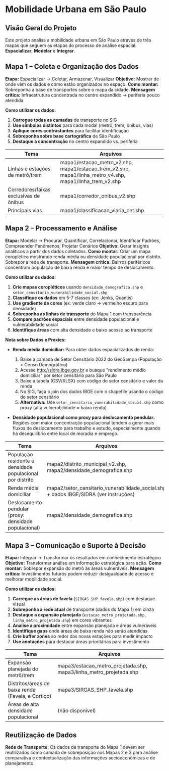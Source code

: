 # Mobilidade Urbana em São Paulo

## Visão Geral do Projeto

Este projeto analisa a mobilidade urbana em São Paulo através de três mapas que seguem as etapas do processo de análise espacial: **Espacializar**, **Modelar** e **Integrar**.

## Mapa 1 – Coleta e Organização dos Dados
**Etapa:** Espacializar → Coletar, Armazenar, Visualizar
**Objetivo:** Mostrar de onde vêm os dados e como estão organizados no espaço.
**Como montar:** Sobreponha a base de transportes sobre o mapa da cidade.
**Mensagem crítica:** Infraestrutura concentrada no centro expandido → periferia pouco atendida.

**Como utilizar os dados:**
1. **Carregue todas as camadas** de transporte no SIG
2. **Use símbolos distintos** para cada modal (metrô, trem, ônibus, vias)
3. **Aplique cores contrastantes** para facilitar identificação
4. **Sobreponha sobre base cartográfica** de São Paulo
5. **Destaque a concentração** no centro expandido vs. periferia

| Tema                                      | Arquivos |
|-------------------------------------------|----------|
| Linhas e estações de metrô/trem           | mapa1/estacao_metro_v2.shp, mapa1/estacao_trem_v2.shp, mapa1/linha_metro_v4.shp, mapa1/linha_trem_v2.shp |
| Corredores/faixas exclusivas de ônibus    | mapa1/corredor_onibus_v2.shp |
| Principais vias                           | mapa1/classificacao_viaria_cet.shp |

## Mapa 2 – Processamento e Análise
**Etapa:** Modelar → Procurar, Quantificar, Correlacionar, Identificar Padrões, Compreender Fenômenos, Projetar Cenários
**Objetivo:** Gerar insights analíticos a partir dos dados coletados.
**Como montar:** Criar um mapa coroplético mostrando renda média ou densidade populacional por distrito. Sobrepor a rede de transporte.
**Mensagem crítica:** Bairros periféricos concentram população de baixa renda e maior tempo de deslocamento.

**Como utilizar os dados:**
1. **Crie mapas coropléticos** usando `densidade_demografica.shp` e `setor_censitario_vunerabilidade_social.shp`
2. **Classifique os dados** em 5-7 classes (ex: Jenks, Quantis)
3. **Use gradiente de cores** (ex: verde claro → vermelho escuro para densidade)
4. **Sobreponha as linhas de transporte** do Mapa 1 com transparência
5. **Compare padrões espaciais** entre densidade populacional e vulnerabilidade social
6. **Identifique áreas** com alta densidade e baixo acesso ao transporte

**Nota sobre Dados e Proxies:**
- **Renda média domiciliar:** Para obter dados espacializados de renda:
  1. Baixe a camada de Setor Censitário 2022 do GeoSampa (População > Censo Demográfico)
  2. Acesse http://sidra.ibge.gov.br e busque "rendimento médio domiciliar" por setor censitário para São Paulo
  3. Baixe a tabela (CSV/XLSX) com código do setor censitário e valor da renda
  4. No SIG, faça o join dos dados IBGE com o shapefile usando o código do setor censitário
  5. **Alternativa:** Use `setor_censitario_vunerabilidade_social.shp` como proxy (alta vulnerabilidade = baixa renda)

- **Densidade populacional como proxy para deslocamento pendular:** Regiões com maior concentração populacional tendem a gerar mais fluxos de deslocamento para trabalho e estudo, especialmente quando há desequilíbrio entre local de moradia e emprego.

| Tema                                      | Arquivos |
|-------------------------------------------|----------|
| População residente e densidade populacional por distrito | mapa2/distrito_municipal_v2.shp, mapa2/densidade_demografica.shp |
| Renda média domiciliar | mapa2/setor_censitario_vunerabilidade_social.shp + dados IBGE/SIDRA (ver instruções) |
| Deslocamento pendular (proxy: densidade populacional) | mapa2/densidade_demografica.shp |

## Mapa 3 – Comunicação e Suporte à Decisão
**Etapa:** Integrar → Transformar os resultados em conhecimento estratégico
**Objetivo:** Transformar análise em informação estratégica para ação.
**Como montar:** Sobrepor expansão do metrô às áreas vulneráveis.
**Mensagem crítica:** Investimentos futuros podem reduzir desigualdade de acesso e melhorar mobilidade social.

**Como utilizar os dados:**
1. **Carregue as áreas de favela** (`SIRGAS_SHP_favela.shp`) com destaque visual
2. **Sobreponha a rede atual** de transporte (dados do Mapa 1) em cinza
3. **Destaque a expansão planejada** (`estacao_metro_projetada.shp`, `linha_metro_projetada.shp`) em cores vibrantes
4. **Analise a proximidade** entre expansão planejada e áreas vulneráveis
5. **Identifique gaps** onde áreas de baixa renda não serão atendidas
6. **Crie buffer zones** ao redor das novas estações para medir impacto
7. **Use anotações** para destacar áreas prioritárias para investimento

| Tema                                      | Arquivos |
|-------------------------------------------|----------|
| Expansão planejada do metrô/trem          | mapa3/estacao_metro_projetada.shp, mapa3/linha_metro_projetada.shp |
| Distritos/áreas de baixa renda (Favela, e Cortiço) | mapa3/SIRGAS_SHP_favela.shp |
| Áreas de alta densidade populacional      | (não disponível) |

## Reutilização de Dados

**Rede de Transporte:** Os dados de transporte do Mapa 1 devem ser reutilizados como camada de sobreposição nos Mapas 2 e 3 para análise comparativa e contextualização das informações socioeconômicas e de planejamento.
